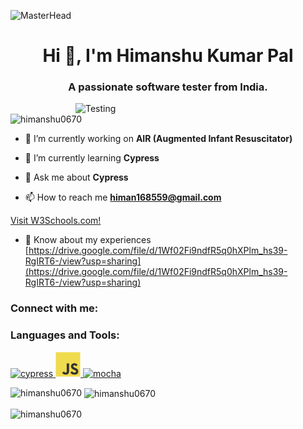 ![MasterHead](https://miro.medium.com/v2/resize:fit:1360/1*IRGHmiGsa16stedQvIaZfw.gif)
<h1 align="center">Hi 👋, I'm Himanshu Kumar Pal</h1>
<h3 align="center">A passionate software tester from India.</h3>
<img align="right" alt="Testing" width="400" src="https://media1.tenor.com/images/cd37fa49c983ac905df0016fd5b6a2ee/tenor.gif?itemid=13165216" />


<p align="left"> <img src="https://komarev.com/ghpvc/?username=himanshu0670&label=Profile%20views&color=0e75b6&style=flat" alt="himanshu0670" /> </p>

- 🔭 I’m currently working on **AIR (Augmented Infant Resuscitator)**

- 🌱 I’m currently learning **Cypress**

- 💬 Ask me about **Cypress**

- 📫 How to reach me **himan168559@gmail.com**

<a href="https://www.w3schools.com/">Visit W3Schools.com!</a>

- 📄 Know about my experiences [https://drive.google.com/file/d/1Wf02Fi9ndfR5q0hXPlm_hs39-RgIRT6-/view?usp=sharing](https://drive.google.com/file/d/1Wf02Fi9ndfR5q0hXPlm_hs39-RgIRT6-/view?usp=sharing)

<h3 align="left">Connect with me:</h3>
<p align="left">
</p>

<h3 align="left">Languages and Tools:</h3>
<p align="left"> <a href="https://www.cypress.io" target="_blank" rel="noreferrer"> <img src="https://raw.githubusercontent.com/simple-icons/simple-icons/6e46ec1fc23b60c8fd0d2f2ff46db82e16dbd75f/icons/cypress.svg" alt="cypress" width="40" height="40"/> </a> <a href="https://developer.mozilla.org/en-US/docs/Web/JavaScript" target="_blank" rel="noreferrer"> <img src="https://raw.githubusercontent.com/devicons/devicon/master/icons/javascript/javascript-original.svg" alt="javascript" width="40" height="40"/> </a> <a href="https://mochajs.org" target="_blank" rel="noreferrer"> <img src="https://www.vectorlogo.zone/logos/mochajs/mochajs-icon.svg" alt="mocha" width="40" height="40"/> </a> </p>

<p><img align="left" src="https://github-readme-stats.vercel.app/api/top-langs?username=himanshu0670&show_icons=true&locale=en&layout=compact" alt="himanshu0670" /></p>

<p>&nbsp;<img align="center" src="https://github-readme-stats.vercel.app/api?username=himanshu0670&show_icons=true&locale=en" alt="himanshu0670" /></p>

<p><img align="center" src="https://github-readme-streak-stats.herokuapp.com/?user=himanshu0670&" alt="himanshu0670" /></p>

